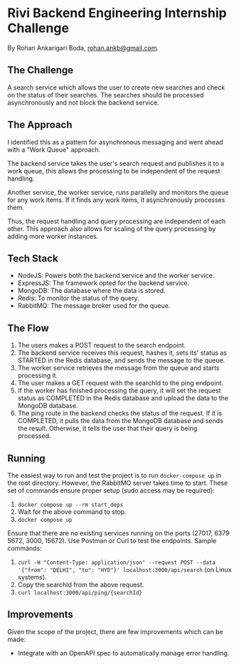 # Rivi Backend Engineering Internship Challenge

By Rohan Ankarigari Boda, rohan.ankb@gmail.com.

## The Challenge

A search service which allows the user to create new searches and check on the status of their searches.
The searches should be processed asynchronously and not block the backend service.

## The Approach

I identified this as a pattern for asynchronous messaging and went ahead with a "Work Queue" approach.

The backend service takes the user's search request and publishes it to a work queue, this allows the processing to be independent of the request handling.

Another service, the worker service, runs parallelly and monitors the queue for any work items. If it finds any work items, it asynchronously processes them.

Thus, the request handling and query processing are independent of each other. This approach also allows for scaling of the query processing by adding more worker instances.

## Tech Stack

- NodeJS: Powers both the backend service and the worker service.
- ExpressJS: The framework opted for the backend service.
- MongoDB: The database where the data is stored.
- Redis: To monitor the status of the query.
- RabbitMQ: The message broker used for the queue.

## The Flow

1. The users makes a POST request to the search endpoint.
2. The backend service receives this request, hashes it, sets its' status as STARTED in the Redis database, and sends the message to the queue.
3. The worker service retrieves the message from the queue and starts processing it.
4. The user makes a GET request with the searchId to the ping endpoint.
5. If the worker has finished processing the query, it will set the request status as COMPLETED in the Redis database and upload the data to the MongoDB database.
6. The ping route in the backend checks the status of the request. If it is COMPLETED, it pulls the data from the MongoDB database and sends the result. Otherwise, it tells the user that their query is being processed.

## Running

The easiest way to run and test the project is to run `docker-compose up` in the root directory. However, the RabbitMQ server takes time to start. These set of commands ensure proper setup (sudo access may be required):

1. `docker compose up --rm start_deps`
2. Wait for the above command to stop.
3. `docker compose up`

Ensure that there are no existing services running on the ports (27017, 6379 5672, 3000, 15672). Use Postman or Curl to test the endpoints.
Sample commands:

1. `curl -H "Content-Type: application/json" --request POST --data '{"from": "DELHI", "to": "HYD"}' localhost:3000/api/search` (on Linux systems).
2. Copy the searchId from the above request.
3. `curl localhost:3000/api/ping/{searchId}`

## Improvements

Given the scope of the project, there are few improvements which can be made:

- Integrate with an OpenAPI spec to automatically manage error handling.

